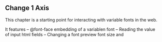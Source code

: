 ## Change 1 Axis

This chapter is a starting point for interacting with variable fonts in the web.

It features
– @font-face embedding of a variablen font
– Reading the value of input html fields 
– Changing a font preview font size and